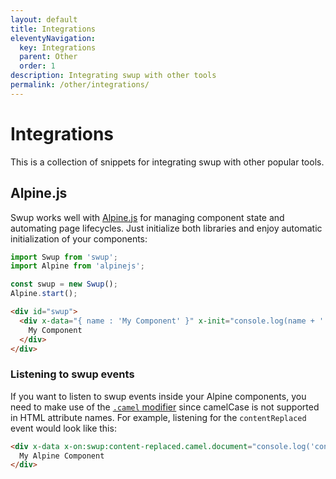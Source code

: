 ```yaml
---
layout: default
title: Integrations
eleventyNavigation:
  key: Integrations
  parent: Other
  order: 1
description: Integrating swup with other tools
permalink: /other/integrations/
---
```


# Integrations

This is a collection of snippets for integrating swup with other popular tools.

## Alpine.js

Swup works well with [Alpine.js](https://alpinejs.dev/) for managing component
state and automating page lifecycles. Just initialize both libraries and enjoy
automatic initialization of your components:

```js
import Swup from 'swup';
import Alpine from 'alpinejs';

const swup = new Swup();
Alpine.start();
```

```html
<div id="swup">
  <div x-data="{ name : 'My Component' }" x-init="console.log(name + ' initialized!')">
    My Component
  </div>
</div>
```

### Listening to swup events

If you want to listen to swup events inside your Alpine components, you need to
make use of the [`.camel` modifier](https://alpinejs.dev/directives/on#camel)
since camelCase is not supported in HTML attribute names. For example, listening
for the `contentReplaced` event would look like this:

```html
<div x-data x-on:swup:content-replaced.camel.document="console.log('content replaced!')">
  My Alpine Component
</div>
```
